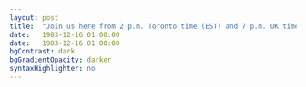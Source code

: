 ```yaml
---
layout: post
title:  "Join us here from 2 p.m. Toronto time (EST) and 7 p.m. UK time (GMT) on Thursday December 8th, 2016 for live streaming of our third event. In the interim, above is a recording of our second event."
date:   1983-12-16 01:00:00
date:   1983-12-16 01:00:00
bgContrast: dark
bgGradientOpacity: darker
syntaxHighlighter: no
---
```

